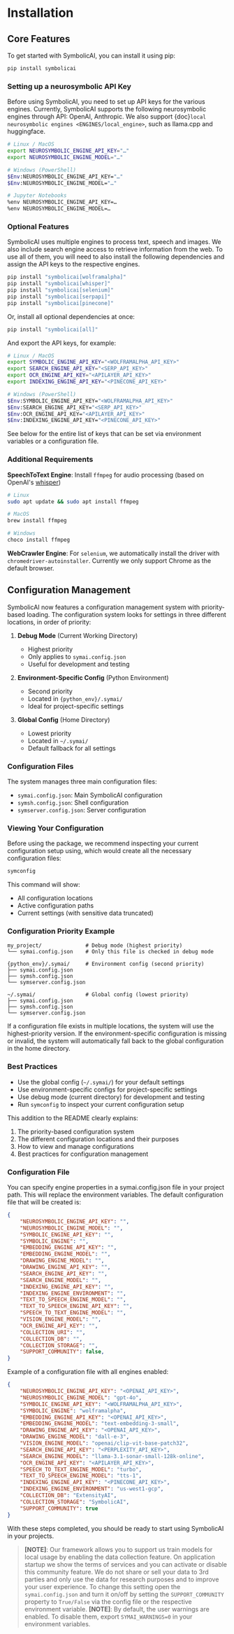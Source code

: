 # Installation

## Core Features

To get started with SymbolicAI, you can install it using pip:

```bash
pip install symbolicai
```

### Setting up a neurosymbolic API Key

Before using SymbolicAI, you need to set up API keys for the various engines. Currently, SymbolicAI supports the following neurosymbolic engines through API: OpenAI, Anthropic. We also support {doc}`local neurosymbolic engines <ENGINES/local_engine>`, such as llama.cpp and huggingface.

```bash
# Linux / MacOS
export NEUROSYMBOLIC_ENGINE_API_KEY="…"
export NEUROSYMBOLIC_ENGINE_MODEL="…"
```

```bash
# Windows (PowerShell)
$Env:NEUROSYMBOLIC_ENGINE_API_KEY="…"
$Env:NEUROSYMBOLIC_ENGINE_MODEL="…"
```

```bash
# Jupyter Notebooks
%env NEUROSYMBOLIC_ENGINE_API_KEY=…
%env NEUROSYMBOLIC_ENGINE_MODEL=…
```

### Optional Features

SymbolicAI uses multiple engines to process text, speech and images. We also include search engine access to retrieve information from the web. To use all of them, you will need to also install the following dependencies and assign the API keys to the respective engines.

```bash
pip install "symbolicai[wolframalpha]"
pip install "symbolicai[whisper]"
pip install "symbolicai[selenium]"
pip install "symbolicai[serpapi]"
pip install "symbolicai[pinecone]"
```

Or, install all optional dependencies at once:

```bash
pip install "symbolicai[all]"
```

And export the API keys, for example:

```bash
# Linux / MacOS
export SYMBOLIC_ENGINE_API_KEY="<WOLFRAMALPHA_API_KEY>"
export SEARCH_ENGINE_API_KEY="<SERP_API_KEY>"
export OCR_ENGINE_API_KEY="<APILAYER_API_KEY>"
export INDEXING_ENGINE_API_KEY="<PINECONE_API_KEY>"

# Windows (PowerShell)
$Env:SYMBOLIC_ENGINE_API_KEY="<WOLFRAMALPHA_API_KEY>"
$Env:SEARCH_ENGINE_API_KEY="<SERP_API_KEY>"
$Env:OCR_ENGINE_API_KEY="<APILAYER_API_KEY>"
$Env:INDEXING_ENGINE_API_KEY="<PINECONE_API_KEY>"
```

See below for the entire list of keys that can be set via environment variables or a configuration file.

### Additional Requirements

**SpeechToText Engine**: Install `ffmpeg` for audio processing (based on OpenAI's [whisper](https://openai.com/blog/whisper/))

```bash
# Linux
sudo apt update && sudo apt install ffmpeg

# MacOS
brew install ffmpeg

# Windows
choco install ffmpeg
```

**WebCrawler Engine**: For `selenium`, we automatically install the driver with `chromedriver-autoinstaller`. Currently we only support Chrome as the default browser.

## Configuration Management

SymbolicAI now features a configuration management system with priority-based loading. The configuration system looks for settings in three different locations, in order of priority:

1. **Debug Mode** (Current Working Directory)
   - Highest priority
   - Only applies to `symai.config.json`
   - Useful for development and testing

2. **Environment-Specific Config** (Python Environment)
   - Second priority
   - Located in `{python_env}/.symai/`
   - Ideal for project-specific settings

3. **Global Config** (Home Directory)
   - Lowest priority
   - Located in `~/.symai/`
   - Default fallback for all settings

### Configuration Files

The system manages three main configuration files:
- `symai.config.json`: Main SymbolicAI configuration
- `symsh.config.json`: Shell configuration
- `symserver.config.json`: Server configuration

### Viewing Your Configuration

Before using the package, we recommend inspecting your current configuration setup using, which would create all the necessary configuration files:

```bash
symconfig
```

This command will show:
- All configuration locations
- Active configuration paths
- Current settings (with sensitive data truncated)

### Configuration Priority Example

```console
my_project/              # Debug mode (highest priority)
└── symai.config.json    # Only this file is checked in debug mode

{python_env}/.symai/     # Environment config (second priority)
├── symai.config.json
├── symsh.config.json
└── symserver.config.json

~/.symai/                # Global config (lowest priority)
├── symai.config.json
├── symsh.config.json
└── symserver.config.json
```

If a configuration file exists in multiple locations, the system will use the highest-priority version. If the environment-specific configuration is missing or invalid, the system will automatically fall back to the global configuration in the home directory.

### Best Practices

- Use the global config (`~/.symai/`) for your default settings
- Use environment-specific configs for project-specific settings
- Use debug mode (current directory) for development and testing
- Run `symconfig` to inspect your current configuration setup

This addition to the README clearly explains:
1. The priority-based configuration system
2. The different configuration locations and their purposes
3. How to view and manage configurations
4. Best practices for configuration management

### Configuration File

You can specify engine properties in a symai.config.json file in your project path. This will replace the environment variables. The default configuration file that will be created is:
```json
{
    "NEUROSYMBOLIC_ENGINE_API_KEY": "",
    "NEUROSYMBOLIC_ENGINE_MODEL": "",
    "SYMBOLIC_ENGINE_API_KEY": "",
    "SYMBOLIC_ENGINE": "",
    "EMBEDDING_ENGINE_API_KEY": "",
    "EMBEDDING_ENGINE_MODEL": "",
    "DRAWING_ENGINE_MODEL": "",
    "DRAWING_ENGINE_API_KEY": "",
    "SEARCH_ENGINE_API_KEY": "",
    "SEARCH_ENGINE_MODEL": "",
    "INDEXING_ENGINE_API_KEY": "",
    "INDEXING_ENGINE_ENVIRONMENT": "",
    "TEXT_TO_SPEECH_ENGINE_MODEL": "",
    "TEXT_TO_SPEECH_ENGINE_API_KEY": "",
    "SPEECH_TO_TEXT_ENGINE_MODEL": "",
    "VISION_ENGINE_MODEL": "",
    "OCR_ENGINE_API_KEY": "",
    "COLLECTION_URI": "",
    "COLLECTION_DB": "",
    "COLLECTION_STORAGE": "",
    "SUPPORT_COMMUNITY": false,
}
```
Example of a configuration file with all engines enabled:
```json
{
    "NEUROSYMBOLIC_ENGINE_API_KEY": "<OPENAI_API_KEY>",
    "NEUROSYMBOLIC_ENGINE_MODEL": "gpt-4o",
    "SYMBOLIC_ENGINE_API_KEY": "<WOLFRAMALPHA_API_KEY>",
    "SYMBOLIC_ENGINE": "wolframalpha",
    "EMBEDDING_ENGINE_API_KEY": "<OPENAI_API_KEY>",
    "EMBEDDING_ENGINE_MODEL": "text-embedding-3-small",
    "DRAWING_ENGINE_API_KEY": "<OPENAI_API_KEY>",
    "DRAWING_ENGINE_MODEL": "dall-e-3",
    "VISION_ENGINE_MODEL": "openai/clip-vit-base-patch32",
    "SEARCH_ENGINE_API_KEY": "<PERPLEXITY_API_KEY>",
    "SEARCH_ENGINE_MODEL": "llama-3.1-sonar-small-128k-online",
    "OCR_ENGINE_API_KEY": "<APILAYER_API_KEY>",
    "SPEECH_TO_TEXT_ENGINE_MODEL": "turbo",
    "TEXT_TO_SPEECH_ENGINE_MODEL": "tts-1",
    "INDEXING_ENGINE_API_KEY": "<PINECONE_API_KEY>",
    "INDEXING_ENGINE_ENVIRONMENT": "us-west1-gcp",
    "COLLECTION_DB": "ExtensityAI",
    "COLLECTION_STORAGE": "SymbolicAI",
    "SUPPORT_COMMUNITY": true
}
```

With these steps completed, you should be ready to start using SymbolicAI in your projects.

> **[NOTE]**: Our framework allows you to support us train models for local usage by enabling the data collection feature. On application startup we show the terms of services and you can activate or disable this community feature. We do not share or sell your data to 3rd parties and only use the data for research purposes and to improve your user experience. To change this setting open the `symai.config.json` and turn it on/off by setting the `SUPPORT_COMMUNITY` property to `True/False` via the config file or the respective environment variable.
> **[NOTE]**: By default, the user warnings are enabled. To disable them, export `SYMAI_WARNINGS=0` in your environment variables.
